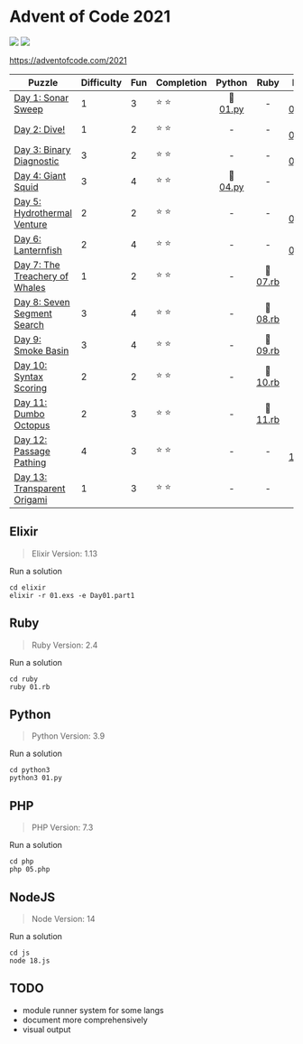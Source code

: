 # Advent of Code 2021

![](https://img.shields.io/badge/days%20completed-13-red) ![](https://img.shields.io/badge/stars%20⭐-26-yellow)

https://adventofcode.com/2021

| Puzzle | Difficulty | Fun | Completion | Python | Ruby | Elixir | PHP | other |
|--------|------------|-----|------------|:------:|:----:|:------:|:---:|:-----:|
| [Day 1: Sonar Sweep](https://adventofcode.com/2021/day/1) | 1 | 3 | :star: :star: | :snake: [01.py](python3/01.py) | - | :heart_decoration: [01.exs](elixir/01.exs) | - | - |
| [Day 2: Dive!](https://adventofcode.com/2021/day/2)  | 1 | 2 | :star: :star: | - | - | :heart_decoration: [02.exs](elixir/02.exs) | - | - |
| [Day 3: Binary Diagnostic](https://adventofcode.com/2021/day/3)  | 3 | 2 | :star: :star: | - | - | :heart_decoration: [03.exs](elixir/03.exs) | - | - |
| [Day 4: Giant Squid](https://adventofcode.com/2021/day/4)  | 3 | 4 | :star: :star: | :snake: [04.py](python3/04.py) | - | - | - | - |
| [Day 5: Hydrothermal Venture](https://adventofcode.com/2021/day/5)  | 2 | 2 | :star: :star: | - | - | :heart_decoration: [05.exs](elixir/05.exs) | :elephant: [05.php](php/05.php) | - |
| [Day 6: Lanternfish](https://adventofcode.com/2021/day/6)  | 2 | 4 | :star: :star: | - | - | :heart_decoration: [06.exs](elixir/06.exs) | - | - |
| [Day 7: The Treachery of Whales](https://adventofcode.com/2021/day/7)  | 1 | 2 | :star: :star: | - | :rotating_light: [07.rb](ruby/07.rb) | - | - | - |
| [Day 8: Seven Segment Search](https://adventofcode.com/2021/day/8)  | 3 | 4 | :star: :star: | - | :rotating_light: [08.rb](ruby/08.rb) | - | - | - |
| [Day 9: Smoke Basin](https://adventofcode.com/2021/day/9)  | 3 | 4 | :star: :star: | - | :rotating_light: [09.rb](ruby/09.rb) | - | - | - |
| [Day 10: Syntax Scoring](https://adventofcode.com/2021/day/10)  | 2 | 2 | :star: :star: | - | :rotating_light: [10.rb](ruby/10.rb) | - | - | - |
| [Day 11: Dumbo Octopus](https://adventofcode.com/2021/day/11)  | 2 | 3 | :star: :star: | - | :rotating_light: [11.rb](ruby/11.rb) | - | - | - |
| [Day 12: Passage Pathing](https://adventofcode.com/2021/day/12)  | 4 | 3 | :star: :star: | - | - | :heart_decoration: [12.exs](elixir/12.exs) | - | - |
| [Day 13: Transparent Origami](https://adventofcode.com/2021/day/13)  | 1 | 3 | :star: :star: | - | - | - | :elephant: [12.php](php/12.php) | :jack_o_lantern: [13.js](js/13.js) |

## Elixir

> Elixir Version: 1.13

Run a solution

```
cd elixir
elixir -r 01.exs -e Day01.part1
```

## Ruby

> Ruby Version: 2.4

Run a solution

```
cd ruby
ruby 01.rb
```

## Python

> Python Version: 3.9

Run a solution

```
cd python3
python3 01.py
```

## PHP

> PHP Version: 7.3

Run a solution

```
cd php
php 05.php
```
## NodeJS

> Node Version: 14

Run a solution

```
cd js
node 18.js
```

## TODO

- module runner system for some langs
- document more comprehensively
- visual output

